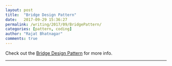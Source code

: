 ```yaml
---
layout: post
title:  "Bridge Design Pattern"
date:   2017-09-29 15:36:27
permalink: /writing/2017/09/BridgePattern/
categories: [pattern, coding]
author: "Rajat Bhatnagar"
comments: true
---
```


Check out the [Bridge Design Pattern][bridgeDesignPattern] for more info.

[bridgeDesignPattern]:  http://wiki.c2.com/?BridgePattern

----------